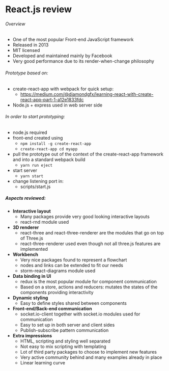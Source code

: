 # React.js review

###### Overview
- One of the most popular Front-end JavaScript framework
- Released in 2013
- MIT licensed
- Developed and maintained mainly by Facebook
- Very good performance due to its render-when-change philosophy

###### Prototype based on:
- create-react-app with webpack for quick setup:
  - https://medium.com/@diamondgfx/learning-react-with-create-react-app-part-1-a12e1833fdc
- Node.js + express used in web server side

###### In order to start prototyping:
- node.js required
- front-end created using
  - ```npm install -g create-react-app```
  - ```create-react-app cd myapp```
- pull the prototype out of the context of the create-react-app framework and into a standard webpack build
  - ```yarn run eject```
- start server
  - ```yarn start```
- change listening port in:
  - scripts/start.js

##### Aspects reviewed:
- **Interactive layout**
  - Many packages provide very good looking interactive layouts
  - react-rnd module used
- **3D renderer**
  - react-three and react-three-renderer are the modules that go on top of Three.js
  - react-three-renderer used even though not all three.js features are implemented
- **Workbench**
  - Very nice packages found to represent a flowchart
  - nodes and links can be extended to fit our needs
  - storm-react-diagrams module used
- **Data binding in UI**
  - redux is the most popular module for component communication
  - Based on a store, actions and reducers: mutates the states of the components providing interactivity
- **Dynamic styling**
  - Easy to define styles shared between components
- **Front-end/Back-end communication**
  - socket.io-client together with socket.io modules used for communication
  - Easy to set up in both server and client sides
  - Publish-subscribe pattern communication
- **Extra impressions**
  - HTML, scripting and styling well separated
  - Not easy to mix scripting with templating
  - Lot of third party packages to choose to implement new features
  - Very active community behind and many examples already in place
  - Linear learning curve
